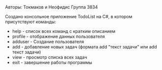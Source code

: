 Авторы: Токмаков и Неофидис
Группа 3834

Создано консольное приложение TodoList на C#, в котором присутствуют команды:
- help - список всех команд с кратким описанием
- profile - отображение данных пользователя
- adduser - Создание пользователя
- add - добавление новых задач (формата add "текст задачи" или add текст задачи)
- view - просмотр списка всех задач
- exit - завершение работы программы
